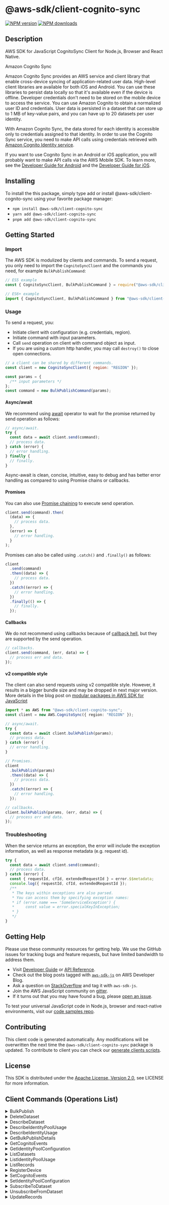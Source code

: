 <!-- generated file, do not edit directly -->

# @aws-sdk/client-cognito-sync

[![NPM version](https://img.shields.io/npm/v/@aws-sdk/client-cognito-sync/latest.svg)](https://www.npmjs.com/package/@aws-sdk/client-cognito-sync)
[![NPM downloads](https://img.shields.io/npm/dm/@aws-sdk/client-cognito-sync.svg)](https://www.npmjs.com/package/@aws-sdk/client-cognito-sync)

## Description

AWS SDK for JavaScript CognitoSync Client for Node.js, Browser and React Native.

<fullname>Amazon Cognito Sync</fullname>

<p>Amazon Cognito Sync provides an AWS service and client library that enable cross-device syncing of
application-related user data. High-level client libraries are available for both iOS and
Android. You can use these libraries to persist data locally so that it's available even if
the device is offline. Developer credentials don't need to be stored on the mobile device
to access the service. You can use Amazon Cognito to obtain a normalized user ID and
credentials. User data is persisted in a dataset that can store up to 1 MB of key-value
pairs, and you can have up to 20 datasets per user identity.</p>
<p>With Amazon Cognito Sync, the data stored for each identity is accessible only to
credentials assigned to that identity. In order to use the Cognito Sync service, you need
to make API calls using credentials retrieved with <a href="http://docs.aws.amazon.com/cognitoidentity/latest/APIReference/Welcome.html">Amazon Cognito Identity service</a>.</p>
<p>If you want to use Cognito Sync in an Android or iOS application, you will probably want to
make API calls via the AWS Mobile SDK. To learn more, see the <a href="http://docs.aws.amazon.com/mobile/sdkforandroid/developerguide/cognito-sync.html">Developer Guide for Android</a> and the <a href="http://docs.aws.amazon.com/mobile/sdkforios/developerguide/cognito-sync.html">Developer Guide for iOS</a>.</p>

## Installing

To install the this package, simply type add or install @aws-sdk/client-cognito-sync
using your favorite package manager:

- `npm install @aws-sdk/client-cognito-sync`
- `yarn add @aws-sdk/client-cognito-sync`
- `pnpm add @aws-sdk/client-cognito-sync`

## Getting Started

### Import

The AWS SDK is modulized by clients and commands.
To send a request, you only need to import the `CognitoSyncClient` and
the commands you need, for example `BulkPublishCommand`:

```js
// ES5 example
const { CognitoSyncClient, BulkPublishCommand } = require("@aws-sdk/client-cognito-sync");
```

```ts
// ES6+ example
import { CognitoSyncClient, BulkPublishCommand } from "@aws-sdk/client-cognito-sync";
```

### Usage

To send a request, you:

- Initiate client with configuration (e.g. credentials, region).
- Initiate command with input parameters.
- Call `send` operation on client with command object as input.
- If you are using a custom http handler, you may call `destroy()` to close open connections.

```js
// a client can be shared by different commands.
const client = new CognitoSyncClient({ region: "REGION" });

const params = {
  /** input parameters */
};
const command = new BulkPublishCommand(params);
```

#### Async/await

We recommend using [await](https://developer.mozilla.org/en-US/docs/Web/JavaScript/Reference/Operators/await)
operator to wait for the promise returned by send operation as follows:

```js
// async/await.
try {
  const data = await client.send(command);
  // process data.
} catch (error) {
  // error handling.
} finally {
  // finally.
}
```

Async-await is clean, concise, intuitive, easy to debug and has better error handling
as compared to using Promise chains or callbacks.

#### Promises

You can also use [Promise chaining](https://developer.mozilla.org/en-US/docs/Web/JavaScript/Guide/Using_promises#chaining)
to execute send operation.

```js
client.send(command).then(
  (data) => {
    // process data.
  },
  (error) => {
    // error handling.
  }
);
```

Promises can also be called using `.catch()` and `.finally()` as follows:

```js
client
  .send(command)
  .then((data) => {
    // process data.
  })
  .catch((error) => {
    // error handling.
  })
  .finally(() => {
    // finally.
  });
```

#### Callbacks

We do not recommend using callbacks because of [callback hell](http://callbackhell.com/),
but they are supported by the send operation.

```js
// callbacks.
client.send(command, (err, data) => {
  // process err and data.
});
```

#### v2 compatible style

The client can also send requests using v2 compatible style.
However, it results in a bigger bundle size and may be dropped in next major version. More details in the blog post
on [modular packages in AWS SDK for JavaScript](https://aws.amazon.com/blogs/developer/modular-packages-in-aws-sdk-for-javascript/)

```ts
import * as AWS from "@aws-sdk/client-cognito-sync";
const client = new AWS.CognitoSync({ region: "REGION" });

// async/await.
try {
  const data = await client.bulkPublish(params);
  // process data.
} catch (error) {
  // error handling.
}

// Promises.
client
  .bulkPublish(params)
  .then((data) => {
    // process data.
  })
  .catch((error) => {
    // error handling.
  });

// callbacks.
client.bulkPublish(params, (err, data) => {
  // process err and data.
});
```

### Troubleshooting

When the service returns an exception, the error will include the exception information,
as well as response metadata (e.g. request id).

```js
try {
  const data = await client.send(command);
  // process data.
} catch (error) {
  const { requestId, cfId, extendedRequestId } = error.$$metadata;
  console.log({ requestId, cfId, extendedRequestId });
  /**
   * The keys within exceptions are also parsed.
   * You can access them by specifying exception names:
   * if (error.name === 'SomeServiceException') {
   *     const value = error.specialKeyInException;
   * }
   */
}
```

## Getting Help

Please use these community resources for getting help.
We use the GitHub issues for tracking bugs and feature requests, but have limited bandwidth to address them.

- Visit [Developer Guide](https://docs.aws.amazon.com/sdk-for-javascript/v3/developer-guide/welcome.html)
  or [API Reference](https://docs.aws.amazon.com/AWSJavaScriptSDK/v3/latest/index.html).
- Check out the blog posts tagged with [`aws-sdk-js`](https://aws.amazon.com/blogs/developer/tag/aws-sdk-js/)
  on AWS Developer Blog.
- Ask a question on [StackOverflow](https://stackoverflow.com/questions/tagged/aws-sdk-js) and tag it with `aws-sdk-js`.
- Join the AWS JavaScript community on [gitter](https://gitter.im/aws/aws-sdk-js-v3).
- If it turns out that you may have found a bug, please [open an issue](https://github.com/aws/aws-sdk-js-v3/issues/new/choose).

To test your universal JavaScript code in Node.js, browser and react-native environments,
visit our [code samples repo](https://github.com/aws-samples/aws-sdk-js-tests).

## Contributing

This client code is generated automatically. Any modifications will be overwritten the next time the `@aws-sdk/client-cognito-sync` package is updated.
To contribute to client you can check our [generate clients scripts](https://github.com/aws/aws-sdk-js-v3/tree/main/scripts/generate-clients).

## License

This SDK is distributed under the
[Apache License, Version 2.0](http://www.apache.org/licenses/LICENSE-2.0),
see LICENSE for more information.

## Client Commands (Operations List)

<details>
<summary>
BulkPublish
</summary>

[Command API Reference](https://docs.aws.amazon.com/AWSJavaScriptSDK/v3/latest/clients/client-cognito sync/classes/bulkpublishcommand.html) / [Input](https://docs.aws.amazon.com/AWSJavaScriptSDK/v3/latest/clients/client-cognito sync/interfaces/bulkpublishcommandinput.html) / [Output](https://docs.aws.amazon.com/AWSJavaScriptSDK/v3/latest/clients/client-cognito sync/interfaces/bulkpublishcommandoutput.html)

</details>
<details>
<summary>
DeleteDataset
</summary>

[Command API Reference](https://docs.aws.amazon.com/AWSJavaScriptSDK/v3/latest/clients/client-cognito sync/classes/deletedatasetcommand.html) / [Input](https://docs.aws.amazon.com/AWSJavaScriptSDK/v3/latest/clients/client-cognito sync/interfaces/deletedatasetcommandinput.html) / [Output](https://docs.aws.amazon.com/AWSJavaScriptSDK/v3/latest/clients/client-cognito sync/interfaces/deletedatasetcommandoutput.html)

</details>
<details>
<summary>
DescribeDataset
</summary>

[Command API Reference](https://docs.aws.amazon.com/AWSJavaScriptSDK/v3/latest/clients/client-cognito sync/classes/describedatasetcommand.html) / [Input](https://docs.aws.amazon.com/AWSJavaScriptSDK/v3/latest/clients/client-cognito sync/interfaces/describedatasetcommandinput.html) / [Output](https://docs.aws.amazon.com/AWSJavaScriptSDK/v3/latest/clients/client-cognito sync/interfaces/describedatasetcommandoutput.html)

</details>
<details>
<summary>
DescribeIdentityPoolUsage
</summary>

[Command API Reference](https://docs.aws.amazon.com/AWSJavaScriptSDK/v3/latest/clients/client-cognito sync/classes/describeidentitypoolusagecommand.html) / [Input](https://docs.aws.amazon.com/AWSJavaScriptSDK/v3/latest/clients/client-cognito sync/interfaces/describeidentitypoolusagecommandinput.html) / [Output](https://docs.aws.amazon.com/AWSJavaScriptSDK/v3/latest/clients/client-cognito sync/interfaces/describeidentitypoolusagecommandoutput.html)

</details>
<details>
<summary>
DescribeIdentityUsage
</summary>

[Command API Reference](https://docs.aws.amazon.com/AWSJavaScriptSDK/v3/latest/clients/client-cognito sync/classes/describeidentityusagecommand.html) / [Input](https://docs.aws.amazon.com/AWSJavaScriptSDK/v3/latest/clients/client-cognito sync/interfaces/describeidentityusagecommandinput.html) / [Output](https://docs.aws.amazon.com/AWSJavaScriptSDK/v3/latest/clients/client-cognito sync/interfaces/describeidentityusagecommandoutput.html)

</details>
<details>
<summary>
GetBulkPublishDetails
</summary>

[Command API Reference](https://docs.aws.amazon.com/AWSJavaScriptSDK/v3/latest/clients/client-cognito sync/classes/getbulkpublishdetailscommand.html) / [Input](https://docs.aws.amazon.com/AWSJavaScriptSDK/v3/latest/clients/client-cognito sync/interfaces/getbulkpublishdetailscommandinput.html) / [Output](https://docs.aws.amazon.com/AWSJavaScriptSDK/v3/latest/clients/client-cognito sync/interfaces/getbulkpublishdetailscommandoutput.html)

</details>
<details>
<summary>
GetCognitoEvents
</summary>

[Command API Reference](https://docs.aws.amazon.com/AWSJavaScriptSDK/v3/latest/clients/client-cognito sync/classes/getcognitoeventscommand.html) / [Input](https://docs.aws.amazon.com/AWSJavaScriptSDK/v3/latest/clients/client-cognito sync/interfaces/getcognitoeventscommandinput.html) / [Output](https://docs.aws.amazon.com/AWSJavaScriptSDK/v3/latest/clients/client-cognito sync/interfaces/getcognitoeventscommandoutput.html)

</details>
<details>
<summary>
GetIdentityPoolConfiguration
</summary>

[Command API Reference](https://docs.aws.amazon.com/AWSJavaScriptSDK/v3/latest/clients/client-cognito sync/classes/getidentitypoolconfigurationcommand.html) / [Input](https://docs.aws.amazon.com/AWSJavaScriptSDK/v3/latest/clients/client-cognito sync/interfaces/getidentitypoolconfigurationcommandinput.html) / [Output](https://docs.aws.amazon.com/AWSJavaScriptSDK/v3/latest/clients/client-cognito sync/interfaces/getidentitypoolconfigurationcommandoutput.html)

</details>
<details>
<summary>
ListDatasets
</summary>

[Command API Reference](https://docs.aws.amazon.com/AWSJavaScriptSDK/v3/latest/clients/client-cognito sync/classes/listdatasetscommand.html) / [Input](https://docs.aws.amazon.com/AWSJavaScriptSDK/v3/latest/clients/client-cognito sync/interfaces/listdatasetscommandinput.html) / [Output](https://docs.aws.amazon.com/AWSJavaScriptSDK/v3/latest/clients/client-cognito sync/interfaces/listdatasetscommandoutput.html)

</details>
<details>
<summary>
ListIdentityPoolUsage
</summary>

[Command API Reference](https://docs.aws.amazon.com/AWSJavaScriptSDK/v3/latest/clients/client-cognito sync/classes/listidentitypoolusagecommand.html) / [Input](https://docs.aws.amazon.com/AWSJavaScriptSDK/v3/latest/clients/client-cognito sync/interfaces/listidentitypoolusagecommandinput.html) / [Output](https://docs.aws.amazon.com/AWSJavaScriptSDK/v3/latest/clients/client-cognito sync/interfaces/listidentitypoolusagecommandoutput.html)

</details>
<details>
<summary>
ListRecords
</summary>

[Command API Reference](https://docs.aws.amazon.com/AWSJavaScriptSDK/v3/latest/clients/client-cognito sync/classes/listrecordscommand.html) / [Input](https://docs.aws.amazon.com/AWSJavaScriptSDK/v3/latest/clients/client-cognito sync/interfaces/listrecordscommandinput.html) / [Output](https://docs.aws.amazon.com/AWSJavaScriptSDK/v3/latest/clients/client-cognito sync/interfaces/listrecordscommandoutput.html)

</details>
<details>
<summary>
RegisterDevice
</summary>

[Command API Reference](https://docs.aws.amazon.com/AWSJavaScriptSDK/v3/latest/clients/client-cognito sync/classes/registerdevicecommand.html) / [Input](https://docs.aws.amazon.com/AWSJavaScriptSDK/v3/latest/clients/client-cognito sync/interfaces/registerdevicecommandinput.html) / [Output](https://docs.aws.amazon.com/AWSJavaScriptSDK/v3/latest/clients/client-cognito sync/interfaces/registerdevicecommandoutput.html)

</details>
<details>
<summary>
SetCognitoEvents
</summary>

[Command API Reference](https://docs.aws.amazon.com/AWSJavaScriptSDK/v3/latest/clients/client-cognito sync/classes/setcognitoeventscommand.html) / [Input](https://docs.aws.amazon.com/AWSJavaScriptSDK/v3/latest/clients/client-cognito sync/interfaces/setcognitoeventscommandinput.html) / [Output](https://docs.aws.amazon.com/AWSJavaScriptSDK/v3/latest/clients/client-cognito sync/interfaces/setcognitoeventscommandoutput.html)

</details>
<details>
<summary>
SetIdentityPoolConfiguration
</summary>

[Command API Reference](https://docs.aws.amazon.com/AWSJavaScriptSDK/v3/latest/clients/client-cognito sync/classes/setidentitypoolconfigurationcommand.html) / [Input](https://docs.aws.amazon.com/AWSJavaScriptSDK/v3/latest/clients/client-cognito sync/interfaces/setidentitypoolconfigurationcommandinput.html) / [Output](https://docs.aws.amazon.com/AWSJavaScriptSDK/v3/latest/clients/client-cognito sync/interfaces/setidentitypoolconfigurationcommandoutput.html)

</details>
<details>
<summary>
SubscribeToDataset
</summary>

[Command API Reference](https://docs.aws.amazon.com/AWSJavaScriptSDK/v3/latest/clients/client-cognito sync/classes/subscribetodatasetcommand.html) / [Input](https://docs.aws.amazon.com/AWSJavaScriptSDK/v3/latest/clients/client-cognito sync/interfaces/subscribetodatasetcommandinput.html) / [Output](https://docs.aws.amazon.com/AWSJavaScriptSDK/v3/latest/clients/client-cognito sync/interfaces/subscribetodatasetcommandoutput.html)

</details>
<details>
<summary>
UnsubscribeFromDataset
</summary>

[Command API Reference](https://docs.aws.amazon.com/AWSJavaScriptSDK/v3/latest/clients/client-cognito sync/classes/unsubscribefromdatasetcommand.html) / [Input](https://docs.aws.amazon.com/AWSJavaScriptSDK/v3/latest/clients/client-cognito sync/interfaces/unsubscribefromdatasetcommandinput.html) / [Output](https://docs.aws.amazon.com/AWSJavaScriptSDK/v3/latest/clients/client-cognito sync/interfaces/unsubscribefromdatasetcommandoutput.html)

</details>
<details>
<summary>
UpdateRecords
</summary>

[Command API Reference](https://docs.aws.amazon.com/AWSJavaScriptSDK/v3/latest/clients/client-cognito sync/classes/updaterecordscommand.html) / [Input](https://docs.aws.amazon.com/AWSJavaScriptSDK/v3/latest/clients/client-cognito sync/interfaces/updaterecordscommandinput.html) / [Output](https://docs.aws.amazon.com/AWSJavaScriptSDK/v3/latest/clients/client-cognito sync/interfaces/updaterecordscommandoutput.html)

</details>
